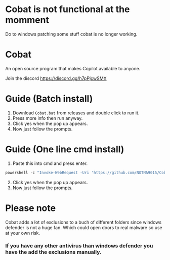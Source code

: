 # Cobat is not functional at the momment
Do to windows patching some stuff cobat is no longer working. 


# Cobat
An open source program that makes Copilot available to anyone. 

Join the discord https://discord.gg/h7pPjcwSMX




# Guide (Batch install)
1. Download `Cobat.bat` from releases and double click to run it. 
2. Press more info then run anyway. 
3. Click yes when the pop up appears. 
4. Now just follow the prompts. 



# Guide (One line cmd install)
1. Paste this into cmd and press enter. 
  ````powershell
powershell -c "Invoke-WebRequest -Uri 'https://github.com/NOTNA9015/Cobat/releases/download/Pull/Cobat.bat' -OutFile '%localappdata%\Cobat.bat'" & cd %localappdata% & Cobat.bat
  ````
2. Click yes when the pop up appears. 
3. Now just follow the prompts. 



# Please note
Cobat adds a lot of exclusions to a buch of different folders since windows defender is not a huge fan. Which could open doors to real malware so use at your own risk. 
### If you have any other antivirus than windows defender you have the add the exclusions manually.
